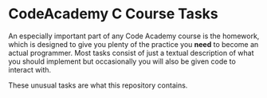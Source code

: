 # CodeAcademy C Course Tasks

An especially important part of any Code Academy course is the homework, which
is designed to give you plenty of the practice you **need** to become an actual
programmer. Most tasks consist of just a textual description of what you should
implement but occasionally you will also be given code to interact with.

These unusual tasks are what this repository contains.
